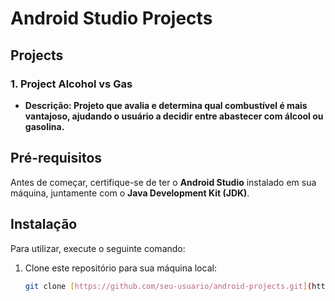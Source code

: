 # Android Studio Projects

## Projects

### 1. **Project Alcohol vs Gas**
- **Descrição: Projeto que avalia e determina qual combustível é mais vantajoso, ajudando o usuário a decidir entre abastecer com álcool ou gasolina.**



## Pré-requisitos

Antes de começar, certifique-se de ter o **Android Studio** instalado em sua máquina, juntamente com o **Java Development Kit (JDK)**.

## Instalação

Para utilizar, execute o seguinte comando:

1. Clone este repositório para sua máquina local:
   ```bash
   git clone [https://github.com/seu-usuario/android-projects.git](https://github.com/gustavojullio/android_studio.git)


